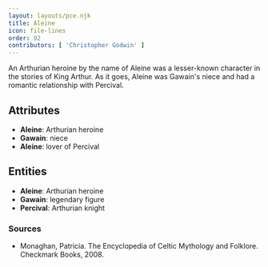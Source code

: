```yaml
---
layout: layouts/pce.njk
title: Aleine
icon: file-lines
order: 92
contributors: [ 'Christopher Godwin' ]
---
```

An Arthurian heroine by the name of Aleine was a lesser-known character in the stories of King Arthur. As it goes, Aleine was Gawain's niece and had a romantic relationship with Percival.

## Attributes

- **Aleine**: Arthurian heroine
- **Gawain**: niece
- **Aleine**: lover of Percival

## Entities

- **Aleine**: Arthurian heroine
- **Gawain**: legendary figure
- **Percival**: Arthurian knight

### Sources

- Monaghan, Patricia. The Encyclopedia of Celtic Mythology and Folklore. Checkmark Books, 2008.

